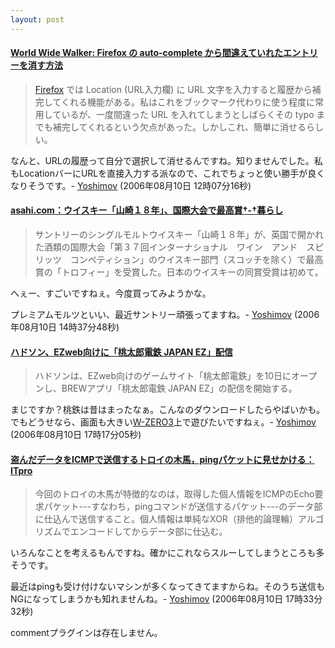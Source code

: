 ```yaml
---
layout: post
---
```

<h4><a href="http://yoosee.net/d/archives/2006/08/08/002.html">World Wide Walker: Firefox の auto-complete から間違えていれたエントリーを消す方法</a></h4>
<blockquote><p><a href="http://www.mozilla-japan.org/products/firefox/">Firefox</a> では Location (URL入力欄) に URL 文字を入力すると履歴から補完してくれる機能がある。私はこれをブックマーク代わりに使う程度に常用しているが、一度間違った URL を入れてしまうとしばらくその typo までも補完してくれるという欠点があった。しかしこれ、簡単に消せるらしい。</p>
</blockquote>
<p>なんと、URLの履歴って自分で選択して消せるんですね。知りませんでした。私もLocationバーにURLを直接入力する派なので、これでちょっと使い勝手が良くなりそうです。- <a href="/?page=Yoshimov" class="wikipage">Yoshimov</a> (2006年08月10日 12時07分16秒)</p>
<h4><a href="http://www.asahi.com/life/update/0809/009.html?ref=rss">asahi.com：ウイスキー「山崎１８年」、国際大会で最高賞†-†暮らし</a></h4>
<blockquote><p>サントリーのシングルモルトウイスキー「山崎１８年」が、英国で開かれた酒類の国際大会「第３７回インターナショナル　ワイン　アンド　スピリッツ　コンペティション」のウイスキー部門（スコッチを除く）で最高賞の「トロフィー」を受賞した。日本のウイスキーの同賞受賞は初めて。</p>
</blockquote>
<p>へぇー、すごいですねぇ。今度買ってみようかな。</p>
<p>プレミアムモルツといい、最近サントリー頑張ってますね。- <a href="/?page=Yoshimov" class="wikipage">Yoshimov</a> (2006年08月10日 14時37分48秒)</p>
<h4><a href="http://k-tai.impress.co.jp/cda/article/news_toppage/30560.html?ref=rss">ハドソン、EZweb向けに「桃太郎電鉄 JAPAN EZ」配信</a></h4>
<blockquote><p>ハドソンは、EZweb向けのゲームサイト「桃太郎電鉄」を10日にオープンし、BREWアプリ「桃太郎電鉄 JAPAN EZ」の配信を開始する。</p>
</blockquote>
<p>まじですか？桃鉄は昔はまったなぁ。こんなのダウンロードしたらやばいかも。でもどうせなら、画面も大きい<a href="/?page=SHARP+WS003SH" class="wikipage">W-ZERO3</a>上で遊びたいですねぇ。- <a href="/?page=Yoshimov" class="wikipage">Yoshimov</a> (2006年08月10日 17時17分05秒)</p>
<h4><a href="http://itpro.nikkeibp.co.jp/article/USNEWS/20060809/245543/">盗んだデータをICMPで送信するトロイの木馬，pingパケットに見せかける：ITpro</a></h4>
<blockquote><p>今回のトロイの木馬が特徴的なのは，取得した個人情報をICMPのEcho要求パケット---すなわち，pingコマンドが送信するパケット---のデータ部に仕込んで送信すること。個人情報は単純なXOR（排他的論理輪）アルゴリズムでエンコードしてからデータ部に仕込む。</p>
</blockquote>
<p>いろんなことを考えるもんですね。確かにこれならスルーしてしまうところも多そうです。</p>
<p>最近はpingも受け付けないマシンが多くなってきてますからね。そのうち送信もNGになってしまうかも知れませんね。- <a href="/?page=Yoshimov" class="wikipage">Yoshimov</a> (2006年08月10日 17時33分32秒)</p>
<p><span class="error">commentプラグインは存在しません。</span> </p>
